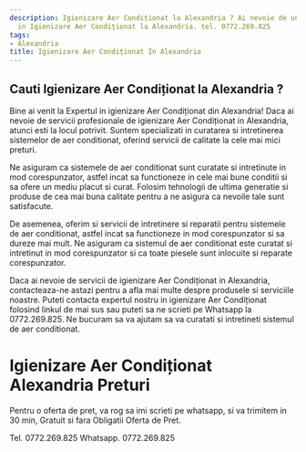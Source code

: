 ```yaml
---
description: Igienizare Aer Condiționat la Alexandria ? Ai nevoie de un profesionist
  in Igienizare Aer Condiționat la Alexandria. tel. 0772.269.825
tags:
- Alexandria
title: Igienizare Aer Condiționat In Alexandria
---
```



## Cauti Igienizare Aer Condiționat la Alexandria ?

Bine ai venit la Expertul in igienizare Aer Condiționat din Alexandria! Daca ai nevoie de servicii profesionale de igienizare Aer Condiționat in Alexandria, atunci esti la locul potrivit. Suntem specializati in curatarea si intretinerea sistemelor de aer conditionat, oferind servicii de calitate la cele mai mici preturi.

Ne asiguram ca sistemele de aer conditionat sunt curatate si intretinute in mod corespunzator, astfel incat sa functioneze in cele mai bune conditii si sa ofere un mediu placut si curat. Folosim tehnologii de ultima generatie si produse de cea mai buna calitate pentru a ne asigura ca nevoile tale sunt satisfacute.

De asemenea, oferim si servicii de intretinere si reparatii pentru sistemele de aer conditionat, astfel incat sa functioneze in mod corespunzator si sa dureze mai mult. Ne asiguram ca sistemul de aer conditionat este curatat si intretinut in mod corespunzator si ca toate piesele sunt inlocuite si reparate corespunzator.

Daca ai nevoie de servicii de igienizare Aer Condiționat in Alexandria, contacteaza-ne astazi pentru a afla mai multe despre produsele si serviciile noastre. Puteti contacta expertul nostru in igienizare Aer Condiționat folosind linkul de mai sus sau puteti sa ne scrieti pe Whatsapp la 0772.269.825. Ne bucuram sa va ajutam sa va curatati si intretineti sistemul de aer conditionat.

# Igienizare Aer Condiționat Alexandria Preturi
Pentru o oferta de pret, va rog sa imi scrieti pe whatsapp, si va trimitem in 30 min, Gratuit si fara Obligatii Oferta de Pret.

Tel. 0772.269.825
Whatsapp. 0772.269.825